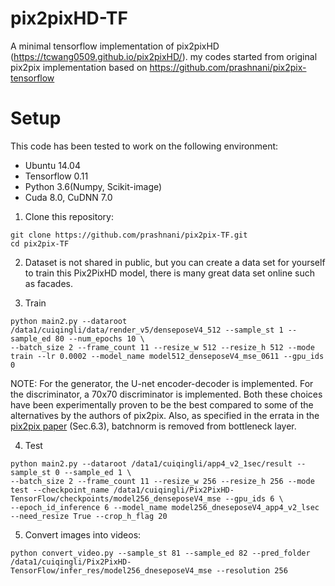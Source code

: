 # pix2pixHD-TF
A minimal tensorflow implementation of pix2pixHD (https://tcwang0509.github.io/pix2pixHD/).
my codes started from original pix2pix implementation based on https://github.com/prashnani/pix2pix-tensorflow


# Setup

This code has been tested to work on the following environment:
- Ubuntu 14.04
- Tensorflow 0.11
- Python  3.6(Numpy, Scikit-image)
- Cuda 8.0, CuDNN 7.0

1. Clone this repository:
```
git clone https://github.com/prashnani/pix2pix-TF.git
cd pix2pix-TF
```
2. Dataset is not shared in public, but you can create a data set for yourself to train this Pix2PixHD model, there is many great data set online such as facades. 

3. Train 
```
python main2.py --dataroot /data1/cuiqingli/data/render_v5/denseposeV4_512 --sample_st 1 --sample_ed 80 --num_epochs 10 \
--batch_size 2 --frame_count 11 --resize_w 512 --resize_h 512 --mode train --lr 0.0002 --model_name model512_denseposeV4_mse_0611 --gpu_ids 0  
```
NOTE: For the generator, the U-net encoder-decoder is implemented. For the discriminator, a 70x70 discriminator is implemented. Both these choices have been experimentally proven to be the best compared to some of the alternatives by the authors of pix2pix. Also, as specified in the errata in the [pix2pix paper](https://arxiv.org/pdf/1611.07004.pdf) (Sec.6.3), batchnorm is removed from bottleneck layer. 

4. Test
```
python main2.py --dataroot /data1/cuiqingli/app4_v2_1sec/result --sample_st 0 --sample_ed 1 \
--batch_size 2 --frame_count 11 --resize_w 256 --resize_h 256 --mode test --checkpoint_name /data1/cuiqingli/Pix2PixHD-TensorFlow/checkpoints/model256_denseposeV4_mse --gpu_ids 6 \
--epoch_id_inference 6 --model_name model256_dneseposeV4_app4_v2_lsec --need_resize True --crop_h_flag 20
```
5. Convert images into videos:
```
python convert_video.py --sample_st 81 --sample_ed 82 --pred_folder /data1/cuiqingli/Pix2PixHD-TensorFlow/infer_res/model256_dneseposeV4_mse --resolution 256
```

